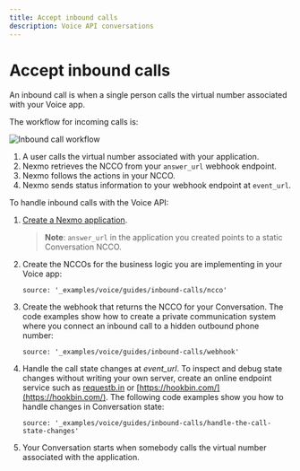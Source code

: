 ```yaml
---
title: Accept inbound calls
description: Voice API conversations
---
```


# Accept inbound calls

An inbound call is when a single person calls the virtual number associated with your Voice app.

The workflow for incoming calls is:

![Inbound call workflow](/assets/images/workflow_voice_api_inbound_conversation.svg)

1. A user calls the virtual number associated with your application.
2. Nexmo retrieves the NCCO from your `answer_url` webhook endpoint.
3. Nexmo follows the actions in your NCCO.
4. Nexmo sends status information to your webhook endpoint at `event_url`.

To handle inbound calls with the Voice API:

1. [Create a Nexmo application](tools/application-api#apps_quickstart).

    > **Note**: `answer_url` in the application you created points to a static Conversation NCCO.

2. Create the NCCOs for the business logic you are implementing in your Voice app:

    ```tabbed_content
    source: '_examples/voice/guides/inbound-calls/ncco'
    ```

3. Create the webhook that returns the NCCO for your Conversation. The code examples show how to create a private communication system where you connect an inbound call to a hidden outbound phone number:

    ```tabbed_examples
    source: '_examples/voice/guides/inbound-calls/webhook'
    ```

4. Handle the call state changes at <i>event_url</i>. To inspect and debug state changes without writing your own server, create an online endpoint service such as [requestb.in](http://requestb.in/) or [https://hookbin.com/](https://hookbin.com/). The following code examples show you how to handle changes in Conversation state:

    ```tabbed_examples
    source: '_examples/voice/guides/inbound-calls/handle-the-call-state-changes'
    ```

5. Your Conversation starts when somebody calls the virtual number associated with the application.
